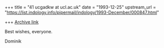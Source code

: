 +++
title = "41 ucgadkw at ucl.ac.uk"
date = "1993-12-25"
upstream_url = "https://list.indology.info/pipermail/indology/1993-December/000847.html"

+++
[Archive link](https://list.indology.info/pipermail/indology/1993-December/000847.html)



Best wishes, everyone.

Dominik






